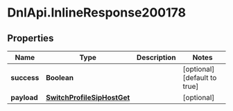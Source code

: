 # DnlApi.InlineResponse200178

## Properties
Name | Type | Description | Notes
------------ | ------------- | ------------- | -------------
**success** | **Boolean** |  | [optional] [default to true]
**payload** | [**SwitchProfileSipHostGet**](SwitchProfileSipHostGet.md) |  | [optional] 


